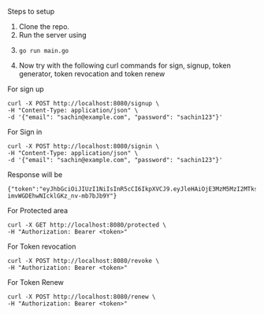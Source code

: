 Steps to setup 
1. Clone the repo.
2. Run the server using
3. ```
   go run main.go
   ```
4. Now try with the following curl commands for sign, signup, token generator, token revocation and token renew

For sign up 
```
curl -X POST http://localhost:8080/signup \
-H "Content-Type: application/json" \
-d '{"email": "sachin@example.com", "password": "sachin123"}'
```

For Sign in
```
curl -X POST http://localhost:8080/signin \
-H "Content-Type: application/json" \
-d '{"email": "sachin@example.com", "password": "sachin123"}'
```
Response will be 
```
{"token":"eyJhbGciOiJIUzI1NiIsInR5cCI6IkpXVCJ9.eyJleHAiOjE3MzM5MzI2MTksInVzZXIiOnsiZW1haWwiOiJzYWNoaW5AZXhhbXBsZS5jb20iLCJwYXNzd29yZCI6InNhY2hpbjEyMyJ9fQ.AXFa57YFEi3iG-imvWGDEhwNIcklGKz_nv-mb7bJb9Y"}

```

For Protected area
```
curl -X GET http://localhost:8080/protected \
-H "Authorization: Bearer <token>"
```

For Token revocation
```
curl -X POST http://localhost:8080/revoke \
-H "Authorization: Bearer <token>"
```

For Token Renew
```
curl -X POST http://localhost:8080/renew \
-H "Authorization: Bearer <token>"
```
